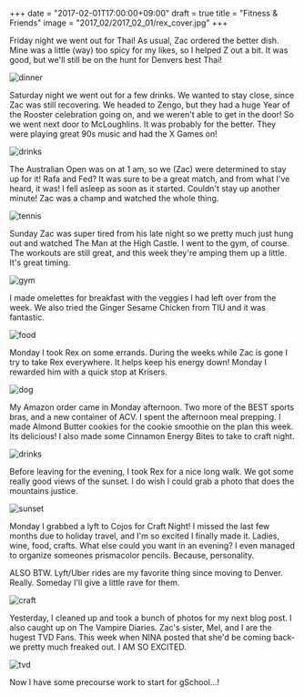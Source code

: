 +++
date = "2017-02-01T17:00:00+09:00"
draft = true
title = "Fitness & Friends"
image = "2017_02/2017_02_01/rex_cover.jpg"
+++

Friday night we went out for Thai! As usual, Zac ordered the better dish. Mine was a little (way) too spicy for my likes, so I helped Z out a bit. It was good, but we'll still be on the hunt for Denvers best Thai!

![dinner](/images/2017_02/2017_02_01/thai.jpg)

Saturday night we went out for a few drinks. We wanted to stay close, since Zac was still recovering. We headed to Zengo, but they had a huge Year of the Rooster celebration going on, and we weren't able to get in the door! So we went next door to McLoughlins. It was probably for the better. They were playing great 90s music and had the X Games on!

![drinks](/images/2017_02/2017_02_01/drinks.jpg)

The Australian Open was on at 1 am, so we (Zac) were determined to stay up for it! Rafa and Fed? It was sure to be a great match, and from what I've heard, it was! I fell asleep as soon as it started. Couldn't stay up another minute! Zac was a champ and watched the whole thing.

![tennis](/images/2017_02/2017_02_01/aus.jpg)

Sunday Zac was super tired from his late night so we pretty much just hung out and watched The Man at the High Castle. I went to the gym, of course. The workouts are still great, and this week they're amping them up a little. It's great timing.

![gym](/images/2017_02/2017_02_01/fitness.jpg)

I made omelettes for breakfast with the veggies I had left over from the week. We also tried the Ginger Sesame Chicken from TIU and it was fantastic.

![food](/images/2017_02/2017_02_01/food.jpg)

Monday I took Rex on some errands. During the weeks while Zac is gone I try to take Rex everywhere. It helps keep his energy down! Monday I rewarded him with a quick stop at Krisers.

![dog](/images/2017_02/2017_02_01/errands.jpg)

My Amazon order came in Monday afternoon. Two more of the BEST sports bras, and a new container of ACV. I spent the afternoon meal prepping. I made Almond Butter cookies for the cookie smoothie on the plan this week. Its delicious! I also made some Cinnamon Energy Bites to take to craft night.

![drinks](/images/2017_02/2017_02_01/drink.jpg)

Before leaving for the evening, I took Rex for a nice long walk. We got some really good views of the sunset. I do wish I could grab a photo that does the mountains justice.

![sunset](/images/2017_02/2017_02_01/sunset.jpg)

Monday I grabbed a lyft to Cojos for Craft Night! I missed the last few months due to holiday travel, and I'm so excited I finally made it. Ladies, wine, food, crafts. What else could you want in an evening? I even managed to organize someones prismacolor pencils. Because, personality.

ALSO BTW. Lyft/Uber rides are my favorite thing since moving to Denver. Really. Someday I'll give a little rave for them.

![craft](/images/2017_02/2017_02_01/craft.jpg)

Yesterday, I cleaned up and took a bunch of photos for my next blog post. I also caught up on The Vampire Diaries. Zac's sister, Mel, and I are the hugest TVD Fans. This week when NINA posted that she'd be coming back- we pretty much freaked out. I AM SO EXCITED.

![tvd](/images/2017_02/2017_02_01/tvd.jpg)

Now I have some precourse work to start for gSchool...!
